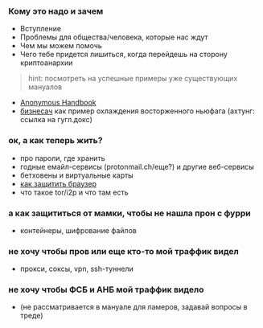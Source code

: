 
### Кому это надо и зачем ###

- Вступление
- Проблемы для общества/человека, которые нас ждут
- Чем мы можем помочь
- Чего тебе придется лишиться, когда перейдешь на сторону криптоанархии


>hint: посмотреть на успешные примеры уже существующих мануалов

+ [Anonymous Handbook](http://rghost.ru/6cBYLPNJ9)
+ [бизнесач](https://docs.google.com/file/d/0Bwi-2vf0ZQYXd1Fqd0RoZGxtbTQ/edit?pli=1) как пример охлаждения восторженного ньюфага (aхтунг: ссылка на гугл.докс) 



### ок, а как теперь жить? ##
- про пароли, где хранить
- годные емайл-сервисы (protonmail.ch/еще?) и другие веб-сервисы
- бетховены и виртуальные карты
- [как защитить браузер](https://gist.github.com/atcuno/3425484ac5cce5298932)
- что такое tor/i2p и что там есть


### а как защититься от мамки, чтобы не нашла прон с фурри ###

- контейнеры, шифрование файлов

### не хочу чтобы пров или еще кто-то мой траффик видел ###
- прокси, соксы, vpn, ssh-туннели

### не хочу чтобы ФСБ и АНБ мой траффик видело ###
- (не рассматривается в мануале для ламеров, задавай вопросы в треде)

